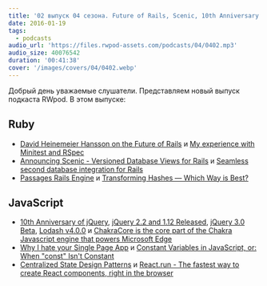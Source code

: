 ```yaml
---
title: '02 выпуск 04 сезона. Future of Rails, Scenic, 10th Anniversary of jQuery, ChakraCore, React.run и прочее'
date: 2016-01-19
tags:
  - podcasts
audio_url: 'https://files.rwpod-assets.com/podcasts/04/0402.mp3'
audio_size: 40076542
duration: '00:41:38'
cover: '/images/covers/04/0402.webp'
---
```


Добрый день уважаемые слушатели. Представляем новый выпуск подкаста RWpod. В этом выпуске:

## Ruby

- [David Heinemeier Hansson on the Future of Rails](http://thepracticaldev.com/dhh-on-the-future-of-rails) и [My experience with Minitest and RSpec](http://tenderlovemaking.com/2015/01/23/my-experience-with-minitest-and-rspec.html)
- [Announcing Scenic - Versioned Database Views for Rails](https://robots.thoughtbot.com/announcing-scenic--versioned-database-views-for-rails) и [Seamless second database integration for Rails](https://github.com/customink/secondbase)
- [Passages Rails Engine](http://jakeyesbeck.com/2016/01/03/passages/) и [Transforming Hashes — Which Way is Best?](https://medium.com/@vincedevendra/transforming-hashes-which-way-is-best-8f2122577984)

## JavaScript

- [10th Anniversary of jQuery](http://ejohn.org/blog/10th-anniversary-of-jquery/), [jQuery 2.2 and 1.12 Released](http://blog.jquery.com/2016/01/08/jquery-2-2-and-1-12-released/), [jQuery 3.0 Beta](http://blog.jquery.com/2016/01/14/jquery-3-0-beta-released/), [Lodash v4.0.0](https://github.com/lodash/lodash/releases/tag/4.0.0/) и [ChakraCore is the core part of the Chakra Javascript engine that powers Microsoft Edge](https://github.com/Microsoft/ChakraCore)
- [Why I hate your Single Page App](https://medium.com/@stilkov/why-i-hate-your-single-page-app-f08bb4ff9134) и [Constant Variables in JavaScript, or: When "const" Isn't Constant](https://blog.mariusschulz.com/2015/12/31/constant-variables-in-javascript-or-when-const-isnt-constant)
- [Centralized State Design Patterns](http://lucasmreis.github.io/blog/centralized-state-design-patterns/) и [React.run - The fastest way to create React components, right in the browser](http://www.react.run/VJizwkL_x/1)
